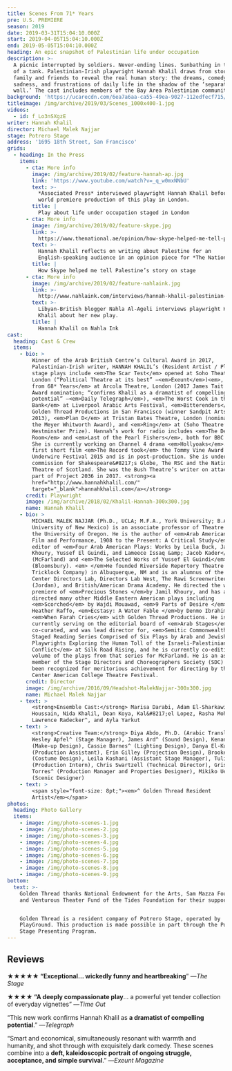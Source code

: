 ```yaml
---
title: Scenes From 71* Years
pre: U.S. PREMIERE
season: 2019
date: 2019-03-31T15:04:10.000Z
start: 2019-04-05T15:04:10.000Z
end: 2019-05-05T15:04:10.000Z
heading: An epic snapshot of Palestinian life under occupation
description: >-
  A picnic interrupted by soldiers. Never-ending lines. Sunbathing in the shadow
  of a tank. Palestinian-Irish playwright Hannah Khalil draws from stories of
  family and friends to reveal the real human story: the dreams, comedy,
  sadness, and frustrations of daily life in the shadow of the ‘separation
  wall.’ The cast includes members of the Bay Area Palestinian community.
background: 'https://ucarecdn.com/6ea7a6aa-ca55-49ea-9027-112edfecf715/'
titleimage: /img/archive/2019/03/Scenes_1000x400-1.jpg
videos:
  - id: f_Lo3nSXgzE
writer: Hannah Khalil
director: Michael Malek Najjar
stage: Potrero Stage
address: '1695 18th Street, San Francisco'
grids:
  - heading: In the Press
    items:
      - cta: More info
        image: /img/archive/2019/02/feature-hannah-ap.jpg
        link: 'https://www.youtube.com/watch?v=_q_w0mxNNbU'
        text: >-
          *Associated Press* interviewed playwright Hannah Khalil before the
          world premiere production of this play in London.
        title: |
          Play about life under occupation staged in London
      - cta: More info
        image: /img/archive/2019/02/feature-skype.jpg
        link: >-
          https://www.thenational.ae/opinion/how-skype-helped-me-tell-palestine-s-story-on-stage-1.222856
        text: >-
          Hannah Khalil reflects on writing about Palestine for an
          English-speaking audience in an opinion piece for *The National*.
        title: |
          How Skype helped me tell Palestine’s story on stage
      - cta: More info
        image: /img/archive/2019/02/feature-nahlaink.jpg
        link: >-
          http://www.nahlaink.com/interviews/hannah-khalil-palestinian-irish-playwright-%E2%80%98scenes-68-years%E2%80%99
        text: >-
          Libyan-British blogger Nahla Al-Ageli interviews playwright Hannah
          Khalil about her new play.
        title: |
          Hannah Khalil on Nahla Ink
cast:
  heading: Cast & Crew
  items:
    - bio: >
        Winner of the Arab British Centre’s Cultural Award in 2017,
        Palestinian-Irish writer, HANNAH KHALIL’s (Resident Artist / Playwright)
        stage plays include <em>The Scar Test</em> opened at Soho Theatre,
        London (“Political Theatre at its best” —<em>Exeunt</em>)<em>, Scenes
        from 68* Years</em> at Arcola Theatre, London (2017 James Tait Black
        Award nomination; “confirms Khalil as a dramatist of compelling
        potential” —<em>Daily Telegraph</em>), <em>The Worst Cook in the West
        Bank</em> at Liverpool Arabic Arts Festival, <em>Bitterenders</em> at
        Golden Thread Productions in San Francisco (winner Sandpit Arts’ Bulbul
        2013), <em>Plan D</em> at Tristan Bates Theatre, London (nominated for
        the Meyer Whitworth Award), and <em>Ring</em> at (Soho Theatre’s
        Westminster Prize). Hannah’s work for radio includes <em>The Deportation
        Room</em> and <em>Last of the Pearl Fishers</em>, both for BBC Radio 4.
        She is currently working on Channel 4 drama <em>Hollyoaks</em>. Her
        first short film <em>The Record took</em> the Tommy Vine Award at the
        Underwire Festival 2015 and is in post-production. She is under
        commission for Shakespeare&#8217;s Globe, The RSC and the National
        Theatre of Scotland. She was the Bush Theatre’s writer on attachment as
        part of Project 2036 in 2017. <strong><a
        href="http://www.hannahkhalil.com/"
        target="_blank">hannahkhalil.com</a></strong>
      credit: Playwright
      image: /img/archive/2018/02/Khalil-Hannah-300x300.jpg
      name: Hannah Khalil
    - bio: >
        MICHAEL MALEK NAJJAR (Ph.D., UCLA; M.F.A., York University; B.A.,
        University of New Mexico) is an associate professor of Theatre Arts with
        the University of Oregon. He is the author of <em>Arab American Drama,
        Film and Performance, 1908 to the Present: A Critical Study</em> and the
        editor of <em>Four Arab American Plays: Works by Leila Buck, Jamil
        Khoury, Yussef El Guindi, and Lameece Issaq &amp; Jacob Kader</em>
        (McFarland) and <em>The Selected Works of Yussef El Guindi</em>
        (Bloomsbury). <em> </em>He founded Riverside Repertory Theatre (now
        Tricklock Company) in Albuquerque, NM and is an alumnus of the Lincoln
        Center Directors Lab, Directors Lab West, The Rawi Screenwriters Lab
        (Jordan), and British/American Drama Academy. He directed the world
        premiere of <em>Precious Stones </em>by Jamil Khoury, and has also
        directed many other Middle Eastern American plays including
        <em>Scorched</em> by Wajdi Mouawad, <em>9 Parts of Desire </em>by
        Heather Raffo, <em>Ecstasy: A Water Fable </em>by Denmo Ibrahim, and
        <em>When Farah Cries</em> with Golden Thread Productions. He is
        currently serving on the editorial board of <em>Arab Stages</em>. He
        co-curated, and was lead director for, <em>Semitic Commonwealth: A
        Staged Reading Series Comprised of Six Plays by Arab and Jewish
        Playwrights Exploring the Human Toll of the Israeli-Palestinian
        Conflict</em> at Silk Road Rising, and he is currently co-editing a
        volume of the plays from that series for McFarland. He is an associate
        member of the Stage Directors and Choreographers Society (SDC) and has
        been recognized for meritorious achievement for directing by the Kennedy
        Center American College Theatre Festival.
      credit: Director
      image: /img/archive/2016/09/Headshot-MalekNajjar-300x300.jpg
      name: Michael Malek Najjar
    - text: >
        <strong>Ensemble Cast:</strong> Marisa Darabi, Adam El-Sharkawi, Afif
        Houssain, Nida Khalil, Dean Koya, Kal&#8217;el Lopez, Rasha Mohamed,
        Lawrence Radecker^, and Ayla Yarkut
    - text: >
        <strong>Creative Team:</strong> Diya Abdo, Ph.D. (Arabic Translation),
        Wesley Apfel^ (Stage Manager), James Ard^ (Sound Design), Kenan Arun^
        (Make-up Design), Cassie Barnes^ (Lighting Design), Danya El-Kurd
        (Production Assistant), Erin Gilley (Projection Design), Brooke Jennings
        (Costume Design), Leila Kashani (Assistant Stage Manager), Tulin Maltepe
        (Production Intern), Chris Swartzell (Technical Director), Grisel
        Torres^ (Production Manager and Properties Designer), Mikiko Uesugi^
        (Scenic Designer)
    - text: >
        <span style="font-size: 8pt;"><em>^ Golden Thread Resident
        Artist</em></span>
photos:
  heading: Photo Gallery
  items:
    - image: /img/photo-scenes-1.jpg
    - image: /img/photo-scenes-2.jpg
    - image: /img/photo-scenes-3.jpg
    - image: /img/photo-scenes-4.jpg
    - image: /img/photo-scenes-5.jpg
    - image: /img/photo-scenes-6.jpg
    - image: /img/photo-scenes-7.jpg
    - image: /img/photo-scenes-8.jpg
    - image: /img/photo-scenes-9.jpg
bottom:
  text: >-
    Golden Thread thanks National Endowment for the Arts, Sam Mazza Foundation,
    and Venturous Theater Fund of the Tides Foundation for their support.


    Golden Thread is a resident company of Potrero Stage, operated by
    PlayGround. This production is made possible in part through the Potrero
    Stage Presenting Program.
---
```


## Reviews

**★★★★★ &#8220;Exceptional&#8230; wickedly funny and heartbreaking**&#8221; —*The Stage*

**★★★★ &#8220;A deeply compassionate play**&#8230; a powerful yet tender collection of everyday vignettes&#8221;  —*Time Out*

&#8220;This new work confirms Hannah Khalil as **a dramatist of compelling potential**.&#8221; —*Telegraph*

&#8220;Smart and economical, simultaneously resonant with warmth and humanity, and shot through with exquisitely dark comedy. These scenes combine into a **deft, kaleidoscopic portrait of ongoing struggle, acceptance, and simple survival**.&#8221; —*Exeunt Magazine*
